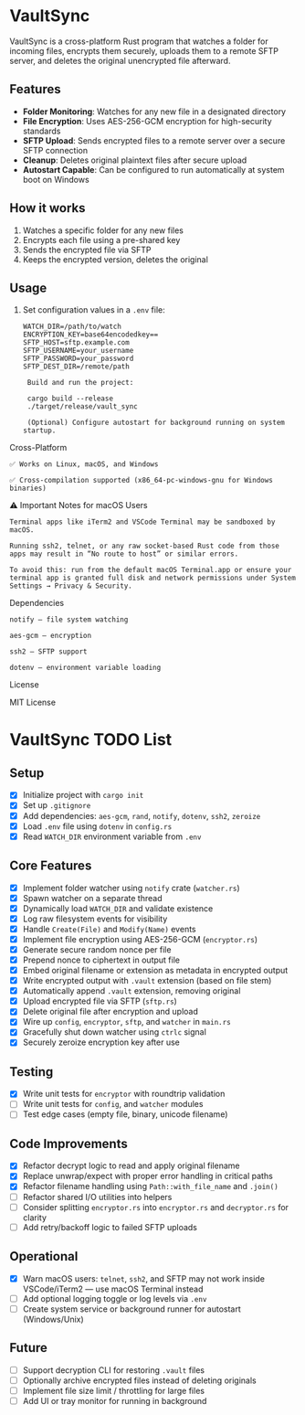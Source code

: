 # VaultSync

VaultSync is a cross-platform Rust program that watches a folder for incoming files, encrypts them securely, uploads them to a remote SFTP server, and deletes the original unencrypted file afterward.

## Features

- **Folder Monitoring**: Watches for any new file in a designated directory
- **File Encryption**: Uses AES-256-GCM encryption for high-security standards
- **SFTP Upload**: Sends encrypted files to a remote server over a secure SFTP connection
- **Cleanup**: Deletes original plaintext files after secure upload
- **Autostart Capable**: Can be configured to run automatically at system boot on Windows

## How it works

1. Watches a specific folder for any new files
2. Encrypts each file using a pre-shared key
3. Sends the encrypted file via SFTP
4. Keeps the encrypted version, deletes the original

## Usage

1. Set configuration values in a `.env` file:

   ```env
   WATCH_DIR=/path/to/watch
   ENCRYPTION_KEY=base64encodedkey==
   SFTP_HOST=sftp.example.com
   SFTP_USERNAME=your_username
   SFTP_PASSWORD=your_password
   SFTP_DEST_DIR=/remote/path

    Build and run the project:

    cargo build --release
    ./target/release/vault_sync

    (Optional) Configure autostart for background running on system startup.
   ```

Cross-Platform

    ✅ Works on Linux, macOS, and Windows

    ✅ Cross-compilation supported (x86_64-pc-windows-gnu for Windows binaries)

⚠️ Important Notes for macOS Users

    Terminal apps like iTerm2 and VSCode Terminal may be sandboxed by macOS.

    Running ssh2, telnet, or any raw socket-based Rust code from those apps may result in “No route to host” or similar errors.

    To avoid this: run from the default macOS Terminal.app or ensure your terminal app is granted full disk and network permissions under System Settings → Privacy & Security.

Dependencies

    notify — file system watching

    aes-gcm — encryption

    ssh2 — SFTP support

    dotenv — environment variable loading

License

MIT License

# VaultSync TODO List

## Setup

- [x] Initialize project with `cargo init`
- [x] Set up `.gitignore`
- [x] Add dependencies: `aes-gcm`, `rand`, `notify`, `dotenv`, `ssh2`, `zeroize`
- [x] Load `.env` file using `dotenv` in `config.rs`
- [x] Read `WATCH_DIR` environment variable from `.env`

## Core Features

- [x] Implement folder watcher using `notify` crate (`watcher.rs`)
- [x] Spawn watcher on a separate thread
- [x] Dynamically load `WATCH_DIR` and validate existence
- [x] Log raw filesystem events for visibility
- [x] Handle `Create(File)` and `Modify(Name)` events
- [x] Implement file encryption using AES-256-GCM (`encryptor.rs`)
- [x] Generate secure random nonce per file
- [x] Prepend nonce to ciphertext in output file
- [x] Embed original filename or extension as metadata in encrypted output
- [x] Write encrypted output with `.vault` extension (based on file stem)
- [x] Automatically append `.vault` extension, removing original
- [x] Upload encrypted file via SFTP (`sftp.rs`)
- [x] Delete original file after encryption and upload
- [x] Wire up `config`, `encryptor`, `sftp`, and `watcher` in `main.rs`
- [x] Gracefully shut down watcher using `ctrlc` signal
- [x] Securely zeroize encryption key after use

## Testing

- [x] Write unit tests for `encryptor` with roundtrip validation
- [ ] Write unit tests for `config`, and `watcher` modules
- [ ] Test edge cases (empty file, binary, unicode filename)

## Code Improvements

- [x] Refactor decrypt logic to read and apply original filename
- [x] Replace unwrap/expect with proper error handling in critical paths
- [x] Refactor filename handling using `Path::with_file_name` and `.join()`
- [ ] Refactor shared I/O utilities into helpers
- [ ] Consider splitting `encryptor.rs` into `encryptor.rs` and `decryptor.rs` for clarity
- [ ] Add retry/backoff logic to failed SFTP uploads

## Operational

- [x] Warn macOS users: `telnet`, `ssh2`, and SFTP may not work inside VSCode/iTerm2 — use macOS Terminal instead
- [ ] Add optional logging toggle or log levels via `.env`
- [ ] Create system service or background runner for autostart (Windows/Unix)

## Future

- [ ] Support decryption CLI for restoring `.vault` files
- [ ] Optionally archive encrypted files instead of deleting originals
- [ ] Implement file size limit / throttling for large files
- [ ] Add UI or tray monitor for running in background
